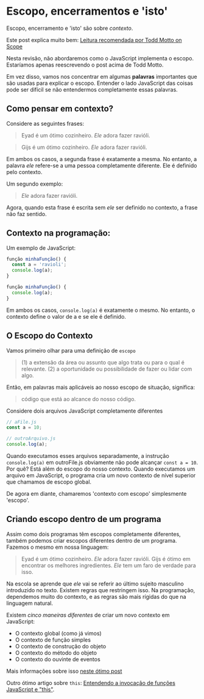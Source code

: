 # Escopo, encerramentos e 'isto'

Escopo, encerramento e 'isto' são sobre *contexto*.

Este post explica muito bem: [Leitura recomendada por Todd Motto on Scope](https://toddmotto.com/everything-you-wanted-to-know-about-javascript-scope/)

Nesta revisão, não abordaremos como o JavaScript implementa o escopo. Estaríamos apenas reescrevendo o post acima de Todd Motto.

Em vez disso, vamos nos concentrar em algumas **palavras** importantes que são usadas para explicar o escopo. Entender o lado JavaScript das coisas pode ser difícil se não entendermos completamente essas palavras.

## Como pensar em contexto?
Considere as seguintes frases:
> Eyad é um ótimo cozinheiro. *Ele* adora fazer ravióli.

> Gijs é um ótimo cozinheiro. *Ele* adora fazer ravióli.

Em ambos os casos, a segunda frase é exatamente a mesma. No entanto, a palavra *ele* refere-se a uma pessoa completamente diferente. Ele é definido pelo contexto.

Um segundo exemplo:
> *Ele* adora fazer ravióli.

Agora, quando esta frase é escrita sem *ele* ser definido no contexto, a frase não faz sentido.

## Contexto na programação:
Um exemplo de JavaScript:
``` js
função minhaFunção() {
  const a = 'ravioli';
  console.log(a);
}
```

``` js
função minhaFunção() {
  console.log(a);
}
```

Em ambos os casos, `console.log(a)` é exatamente o mesmo. No entanto, o contexto define o valor de a e se ele é definido.

## O Escopo do Contexto
Vamos primeiro olhar para uma definição de `escopo`
> (1) a extensão da área ou assunto que algo trata ou para o qual é relevante.
> (2) a oportunidade ou possibilidade de fazer ou lidar com algo.

Então, em palavras mais aplicáveis ao nosso escopo de situação, significa:
> código que está ao alcance do nosso código.

Considere dois arquivos JavaScript completamente diferentes
``` js
// aFile.js
const a = 10;
```

``` js
// outroArquivo.js
console.log(a);
```

Quando executamos esses arquivos separadamente, a instrução `console.log(a)` em outroFile.js obviamente não pode alcançar `const a = 10`. Por quê? Está além do escopo do nosso contexto. Quando executamos um arquivo em JavaScript, o programa cria um novo contexto de nível superior que chamamos de escopo global.

De agora em diante, chamaremos 'contexto com escopo' simplesmente 'escopo'.

## Criando escopo dentro de um programa
Assim como dois programas têm escopos completamente diferentes, também podemos criar escopos diferentes dentro de um programa. Fazemos o mesmo em nossa linguagem:
> Eyad é um ótimo cozinheiro. *Ele* adora fazer ravióli. Gijs é ótimo em encontrar os melhores ingredientes. *Ele* tem um faro de verdade para isso.

Na escola se aprende que *ele* vai se referir ao último sujeito masculino introduzido no texto. Existem regras que restringem isso. Na programação, dependemos muito do contexto, e as regras são mais rígidas do que na linguagem natural.

Existem *cinco maneiras diferentes* de criar um novo contexto em JavaScript:
- O contexto global (como já vimos)
- O contexto de função simples
- O contexto de construção do objeto
- O contexto do método do objeto
- O contexto do ouvinte de eventos

Mais informações sobre isso [neste ótimo post](https://zellwk.com/blog/this/)

Outro ótimo artigo sobre `this`: [Entendendo a invocação de funções JavaScript e "this"](http://yehudakatz.com/2011/08/11/understanding-javascript-function-invocation-and-this/).

